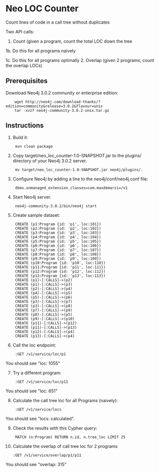 # Neo LOC Counter

Count lines of code in a call tree without duplicates


Two API calls:

1. Count (given a program, count the total LOC down the tree

1b. Do this for all programs naively

1c. Do this for all programs optimally
2. Overlap (given 2 programs, count the overlap LOCs)

Prerequisites
-------------

Download Neo4j 3.0.2 community or enterprise edition:

        wget http://neo4j.com/download-thanks/?edition=community&release=3.0.2&flavour=unix
        tar -xvzf neo4j-community-3.0.2-unix.tar.gz


Instructions
-------------

1. Build it:

        mvn clean package

2. Copy target/neo_loc_counter-1.0-SNAPSHOT.jar to the plugins/ directory of your Neo4j 3.0.2 server.

        mv target/neo_loc_counter-1.0-SNAPSHOT.jar neo4j/plugins/.

3. Configure Neo4j by adding a line to the neo4j/conf/neo4j.conf file:

        dbms.unmanaged_extension_classes=com.maxdemarzi=/v1

4. Start Neo4j server.

        neo4j-community-3.0.2/bin/neo4j start

5. Create sample dataset:

        CREATE (p1:Program {id: 'p1', loc:101})
        CREATE (p2:Program {id: 'p2', loc:102})
        CREATE (p3:Program {id: 'p3', loc:103})
        CREATE (p4:Program {id: 'p4', loc:104})
        CREATE (p5:Program {id: 'p5', loc:105})
        CREATE (p6:Program {id: 'p6', loc:106})
        CREATE (p7:Program {id: 'p7', loc:107})
        CREATE (p8:Program {id: 'p8', loc:108})
        CREATE (p9:Program {id: 'p9', loc:109})
        CREATE (p10:Program {id: 'p10', loc:110})
        CREATE (p11:Program {id: 'p11', loc:111})
        CREATE (p12:Program {id: 'p12', loc:112})
        CREATE (p13:Program {id: 'p13', loc:113})
        CREATE (p1)-[:CALLS]->(p2)
        CREATE (p1)-[:CALLS]->(p3)
        CREATE (p2)-[:CALLS]->(p4)
        CREATE (p4)-[:CALLS]->(p5)
        CREATE (p5)-[:CALLS]->(p6)
        CREATE (p3)-[:CALLS]->(p7)
        CREATE (p3)-[:CALLS]->(p8)
        CREATE (p7)-[:CALLS]->(p9)
        CREATE (p8)-[:CALLS]->(p5)
        CREATE (p9)-[:CALLS]->(p10)
        CREATE (p11)-[:CALLS]->(p12)
        CREATE (p11)-[:CALLS]->(p13)
        CREATE (p12)-[:CALLS]->(p4)
        CREATE (p13)-[:CALLS]->(p4)

6. Call the loc endpoint:

        :GET /v1/service/loc/p1

You should see "loc: 1055"

7. Try a different program:

        :GET /v1/service/loc/p11

You should see "loc: 651"

8. Calculate the call tree loc for all Programs (naively):

        :GET /v1/service/locs

You should see "locs: calculated".

9. Check the results with this Cypher query:

        MATCH (n:Program) RETURN n.id, n.tree_loc LIMIT 25

10. Calculate the overlap of call tree loc for 2 programs

        :GET /v1/service/overlap/p1/p11

You should see "overlap: 315"